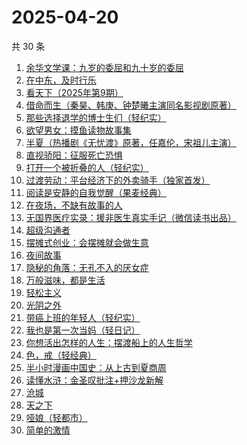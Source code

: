 # 2025-04-20

共 30 条

<!-- BEGIN WEREAD -->
<!-- 最后更新时间 2025-04-20 03:10:08 +0800 -->
1. [余华文学课：九岁的委屈和九十岁的委屈](https://weread.qq.com/web/bookDetail/4cc32cb0813ab9d79g011dfe)
1. [在中东，及时行乐](https://weread.qq.com/web/bookDetail/3a632b20813ab9d8ag0140be)
1. [看天下（2025年第9期）](https://weread.qq.com/web/bookDetail/77a321a0813ab9dd9g018ae4)
1. [借命而生（秦昊、韩庚、钟楚曦主演同名影视剧原著）](https://weread.qq.com/web/bookDetail/72032f2071645d9d720f710)
1. [那些选择退学的博士生们（轻纪实）](https://weread.qq.com/web/bookDetail/7c0322a0813ab9d9fg0108ee)
1. [欲望男女：摸鱼读物故事集](https://weread.qq.com/web/bookDetail/5e6323c0813ab9d99g0124e6)
1. [半夏（热播剧《无忧渡》原著，任嘉伦，宋祖儿主演）](https://weread.qq.com/web/bookDetail/1c2325d0813ab9dbfg018b37)
1. [直视骄阳：征服死亡恐惧](https://weread.qq.com/web/bookDetail/85e32590813ab9d8ag018dd4)
1. [打开一个被折叠的人（轻纪实）](https://weread.qq.com/web/bookDetail/d7f32620813ab9d87g015b37)
1. [过渡劳动：平台经济下的外卖骑手（独家首发）](https://weread.qq.com/web/bookDetail/24432fb0813ab9dc2g015a6b)
1. [阅读是安静的自我觉醒（果麦经典）](https://weread.qq.com/web/bookDetail/86e32d10813ab9d9bg0148b5)
1. [在夜场，不缺有故事的人](https://weread.qq.com/web/bookDetail/d4232960813ab9c90g01357e)
1. [无国界医疗实录：援非医生真实手记（微信读书出品）](https://weread.qq.com/web/bookDetail/ad332060813ab8565g0142f3)
1. [超级沟通者](https://weread.qq.com/web/bookDetail/65632ab0813ab9992g0180d2)
1. [摆摊式创业：会摆摊就会做生意](https://weread.qq.com/web/bookDetail/d1f32840813ab99d2g012788)
1. [夜间故事](https://weread.qq.com/web/bookDetail/ea232ac0813ab9d99g014feb)
1. [隐秘的角落：无孔不入的厌女症](https://weread.qq.com/web/bookDetail/2d932ef0813ab9cedg0170b3)
1. [万般滋味，都是生活](https://weread.qq.com/web/bookDetail/9e032040813ab7038g01392f)
1. [轻松主义](https://weread.qq.com/web/bookDetail/56132d80729a951a561ae48)
1. [光阴之外](https://weread.qq.com/web/bookDetail/72e325c0727d77d472e6ff7)
1. [带癌上班的年轻人（轻纪实）](https://weread.qq.com/web/bookDetail/6ff32740813ab9d6ag016666)
1. [我也是第一次当妈（轻日记）](https://weread.qq.com/web/bookDetail/e0d32d00813ab9d44g0172a3)
1. [你想活出怎样的人生：摆渡船上的人生哲学](https://weread.qq.com/web/bookDetail/ab232db0813ab9c45g010c2e)
1. [色，戒（轻经典）](https://weread.qq.com/web/bookDetail/88f32db07166d35688f637b)
1. [半小时漫画中国史：从上古到夏商周](https://weread.qq.com/web/bookDetail/cd332c50813ab9d8eg01004f)
1. [读懂水浒：金圣叹批注+押沙龙新解](https://weread.qq.com/web/bookDetail/3d432710813ab9cf2g017a0a)
1. [沧城](https://weread.qq.com/web/bookDetail/10e32ff0813ab9c72g019371)
1. [天之下](https://weread.qq.com/web/bookDetail/4de326a0721770aa4de95f4)
1. [哑娘（轻都市）](https://weread.qq.com/web/bookDetail/aa132380813ab9d2eg010f50)
1. [简单的激情](https://weread.qq.com/web/bookDetail/9ac326f0813ab873ag013f59)
<!-- END WEREAD -->